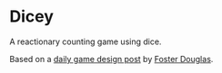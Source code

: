 # Dicey

A reactionary counting game using dice.

Based on a [daily game design post](http://www.foster-douglas.com/games/215-dicey/) by [Foster Douglas](http://foster-douglas.com).
